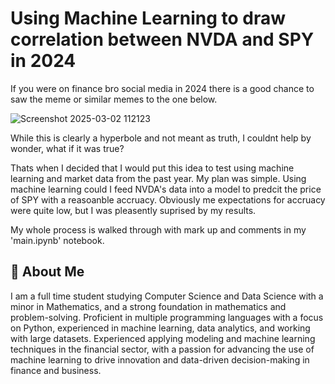 
# Using Machine Learning to draw correlation between NVDA and SPY in 2024



If you were on finance bro social media in 2024 there is a good chance to saw the meme or similar memes to the one below. 

![Screenshot 2025-03-02 112123](https://github.com/user-attachments/assets/f1f9a092-c365-4d97-b41a-3fc406ae0c21)

While this is clearly a hyperbole and not meant as truth, I couldnt help by wonder, what if it was true?

Thats when I decided that I would put this idea to test using machine learning and market data from the past year. My plan was simple. Using machine learning could I feed NVDA's data into a model to predcit the price of SPY with a reasoanble accruacy. Obviously me expectations for accruacy were quite low, but I was pleasently suprised by my results.

My whole process is walked through with mark up and comments in my 'main.ipynb' notebook. 


## 🚀 About Me
I am a full time student studying Computer Science and Data Science with a minor in Mathematics, and a strong foundation in mathematics and problem-solving. Proficient in multiple programming languages with a focus on Python, experienced in machine learning, data analytics, and working with large datasets. Experienced applying modeling and machine learning techniques in the financial sector, with a passion for advancing the use of machine learning to drive innovation and data-driven decision-making in finance and business.
